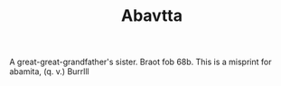 ---
title: Abavtta
permalink: "/definitions/abavtta.html"
body: A great-great-grandfather's sister. Braot fob 68b. This is a misprint for abamita,
  (q. v.) Burrlll
published_at: '2018-07-07'
layout: post
---
